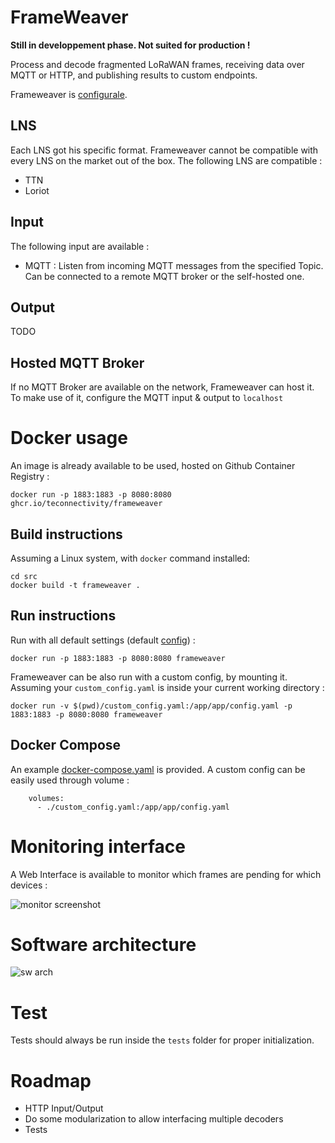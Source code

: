 # FrameWeaver
**Still in developpement phase. Not suited for production !**

Process and decode fragmented LoRaWAN frames, receiving data over MQTT or HTTP, and publishing results to custom endpoints. 

Frameweaver is [configurale](/src/app/config.yaml).

## LNS

Each LNS got his specific format. Frameweaver cannot be compatible with every LNS on the market out of the box. The following LNS are compatible :

- TTN
- Loriot

## Input

The following input are available :

- MQTT : Listen from incoming MQTT messages from the specified Topic. Can be connected to a remote MQTT broker or the self-hosted one.


## Output

TODO

## Hosted MQTT Broker

If no MQTT Broker are available on the network, Frameweaver can host it. To make use of it, configure the MQTT input & output to `localhost` 

# Docker usage

An image is already available to be used, hosted on Github Container Registry :

    docker run -p 1883:1883 -p 8080:8080 ghcr.io/teconnectivity/frameweaver

## Build instructions

Assuming a Linux system, with `docker` command installed:

    cd src
    docker build -t frameweaver .

## Run instructions

Run with all default settings (default [config](/src/app/config.yaml)) :

    docker run -p 1883:1883 -p 8080:8080 frameweaver

Frameweaver can be also run with a custom config, by mounting it. Assuming your `custom_config.yaml` is inside your current working directory :

    docker run -v $(pwd)/custom_config.yaml:/app/app/config.yaml -p 1883:1883 -p 8080:8080 frameweaver


## Docker Compose

An example [docker-compose.yaml](/docker-compose.yml) is provided. A custom config can be easily used through volume : 

```
    volumes:
      - ./custom_config.yaml:/app/app/config.yaml
```


# Monitoring interface

A Web Interface is available to monitor which frames are pending for which devices : 

![monitor screenshot](images/monitor.png)

# Software architecture

![sw arch](images/arch.png)


# Test

Tests should always be run inside the `tests` folder for proper initialization.

# Roadmap

- HTTP Input/Output
- Do some modularization to allow interfacing multiple decoders
- Tests